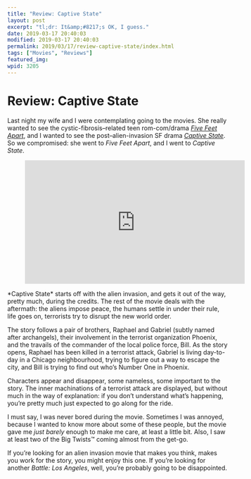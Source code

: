 ```yaml
---
title: "Review: Captive State"
layout: post
excerpt: "tl;dr: It&amp;#8217;s OK, I guess."
date: 2019-03-17 20:40:03
modified: 2019-03-17 20:40:03
permalink: 2019/03/17/review-captive-state/index.html
tags: ["Movies", "Reviews"]
featured_img: 
wpid: 3205
---
```


# Review: Captive State

Last night my wife and I were contemplating going to the movies. She really wanted to see the cystic-fibrosis–related teen rom-com/drama *[Five Feet Apart](https://www.rottentomatoes.com/m/five_feet_apart)*, and I wanted to see the post–alien-invasion SF drama *[Captive State](https://www.rottentomatoes.com/m/captive_state/)*. So we compromised: she went to *Five Feet Apart*, and I went to *Captive State*.

<figure class="wp-block-embed-youtube wp-block-embed is-type-video is-provider-youtube wp-embed-aspect-16-9 wp-has-aspect-ratio"><div class="wp-block-embed__wrapper"><iframe allow="accelerometer; autoplay; clipboard-write; encrypted-media; gyroscope; picture-in-picture; web-share" allowfullscreen="" frameborder="0" height="281" loading="lazy" src="https://www.youtube.com/embed/mHnrMJ-9Gsk?feature=oembed" title="Captive State Official Trailer (2019) John Goodman, Ashton Sanders, Vera Farmiga" width="500"></iframe></div></figure> *Captive State* starts off with the alien invasion, and gets it out of the way, pretty much, during the credits. The rest of the movie deals with the aftermath: the aliens impose peace, the humans settle in under their rule, life goes on, terrorists try to disrupt the new world order.

 The story follows a pair of brothers, Raphael and Gabriel (subtly named after archangels), their involvement in the terrorist organization Phoenix, and the travails of the commander of the local police force, Bill. As the story opens, Raphael has been killed in a terrorist attack, Gabriel is living day-to-day in a Chicago neighbourhood, trying to figure out a way to escape the city, and Bill is trying to find out who’s Number One in Phoenix.

Characters appear and disappear, some nameless, some important to the story. The inner machinations of a terrorist attack are displayed, but without much in the way of explanation: if you don’t understand what’s happening, you’re pretty much just expected to go along for the ride.

I must say, I was never bored during the movie. Sometimes I was annoyed, because I wanted to know more about some of these people, but the movie gave me *just barely* enough to make me care, at least a little bit. Also, I saw at least two of the Big Twists™ coming almost from the get-go.

If you’re looking for an alien invasion movie that makes you think, makes you work for the story, you might enjoy this one. If you’re looking for another *Battle: Los Angeles*, well, you’re probably going to be disappointed.